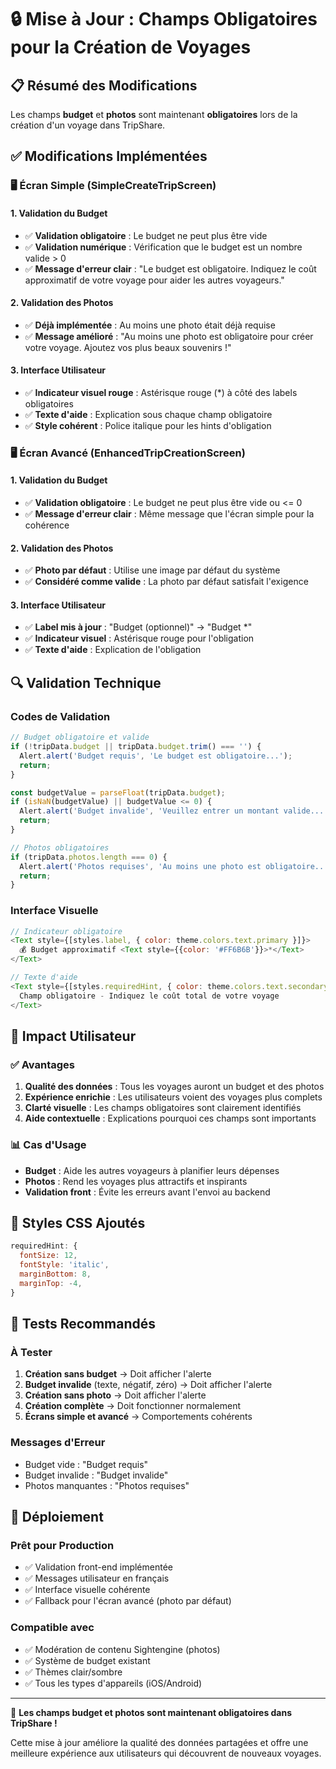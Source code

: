 # 🔒 Mise à Jour : Champs Obligatoires pour la Création de Voyages

## 📋 Résumé des Modifications

Les champs **budget** et **photos** sont maintenant **obligatoires** lors de la création d'un voyage dans TripShare.

## ✅ Modifications Implémentées

### 🖥️ Écran Simple (SimpleCreateTripScreen)

#### 1. Validation du Budget
- ✅ **Validation obligatoire** : Le budget ne peut plus être vide
- ✅ **Validation numérique** : Vérification que le budget est un nombre valide > 0
- ✅ **Message d'erreur clair** : "Le budget est obligatoire. Indiquez le coût approximatif de votre voyage pour aider les autres voyageurs."

#### 2. Validation des Photos
- ✅ **Déjà implémentée** : Au moins une photo était déjà requise
- ✅ **Message amélioré** : "Au moins une photo est obligatoire pour créer votre voyage. Ajoutez vos plus beaux souvenirs !"

#### 3. Interface Utilisateur
- ✅ **Indicateur visuel rouge** : Astérisque rouge (*) à côté des labels obligatoires
- ✅ **Texte d'aide** : Explication sous chaque champ obligatoire
- ✅ **Style cohérent** : Police italique pour les hints d'obligation

### 🖥️ Écran Avancé (EnhancedTripCreationScreen)

#### 1. Validation du Budget
- ✅ **Validation obligatoire** : Le budget ne peut plus être vide ou <= 0
- ✅ **Message d'erreur clair** : Même message que l'écran simple pour la cohérence

#### 2. Validation des Photos
- ✅ **Photo par défaut** : Utilise une image par défaut du système
- ✅ **Considéré comme valide** : La photo par défaut satisfait l'exigence

#### 3. Interface Utilisateur
- ✅ **Label mis à jour** : "Budget (optionnel)" → "Budget *"
- ✅ **Indicateur visuel** : Astérisque rouge pour l'obligation
- ✅ **Texte d'aide** : Explication de l'obligation

## 🔍 Validation Technique

### Codes de Validation
```javascript
// Budget obligatoire et valide
if (!tripData.budget || tripData.budget.trim() === '') {
  Alert.alert('Budget requis', 'Le budget est obligatoire...');
  return;
}

const budgetValue = parseFloat(tripData.budget);
if (isNaN(budgetValue) || budgetValue <= 0) {
  Alert.alert('Budget invalide', 'Veuillez entrer un montant valide...');
  return;
}

// Photos obligatoires
if (tripData.photos.length === 0) {
  Alert.alert('Photos requises', 'Au moins une photo est obligatoire...');
  return;
}
```

### Interface Visuelle
```javascript
// Indicateur obligatoire
<Text style={[styles.label, { color: theme.colors.text.primary }]}>
  💰 Budget approximatif <Text style={{color: '#FF6B6B'}}>*</Text>
</Text>

// Texte d'aide
<Text style={[styles.requiredHint, { color: theme.colors.text.secondary }]}>
  Champ obligatoire - Indiquez le coût total de votre voyage
</Text>
```

## 🎯 Impact Utilisateur

### ✅ Avantages
1. **Qualité des données** : Tous les voyages auront un budget et des photos
2. **Expérience enrichie** : Les utilisateurs voient des voyages plus complets
3. **Clarté visuelle** : Les champs obligatoires sont clairement identifiés
4. **Aide contextuelle** : Explications pourquoi ces champs sont importants

### 📊 Cas d'Usage
- **Budget** : Aide les autres voyageurs à planifier leurs dépenses
- **Photos** : Rend les voyages plus attractifs et inspirants
- **Validation front** : Évite les erreurs avant l'envoi au backend

## 🔧 Styles CSS Ajoutés

```javascript
requiredHint: {
  fontSize: 12,
  fontStyle: 'italic',
  marginBottom: 8,
  marginTop: -4,
}
```

## 🧪 Tests Recommandés

### À Tester
1. **Création sans budget** → Doit afficher l'alerte
2. **Budget invalide** (texte, négatif, zéro) → Doit afficher l'alerte
3. **Création sans photo** → Doit afficher l'alerte
4. **Création complète** → Doit fonctionner normalement
5. **Écrans simple et avancé** → Comportements cohérents

### Messages d'Erreur
- Budget vide : "Budget requis"
- Budget invalide : "Budget invalide"
- Photos manquantes : "Photos requises"

## 🚀 Déploiement

### Prêt pour Production
- ✅ Validation front-end implémentée
- ✅ Messages utilisateur en français
- ✅ Interface visuelle cohérente
- ✅ Fallback pour l'écran avancé (photo par défaut)

### Compatible avec
- ✅ Modération de contenu Sightengine (photos)
- ✅ Système de budget existant
- ✅ Thèmes clair/sombre
- ✅ Tous les types d'appareils (iOS/Android)

---

🎉 **Les champs budget et photos sont maintenant obligatoires dans TripShare !**

Cette mise à jour améliore la qualité des données partagées et offre une meilleure expérience aux utilisateurs qui découvrent de nouveaux voyages.
